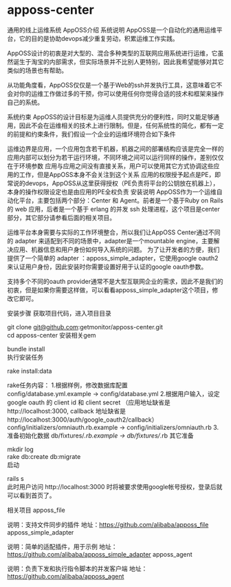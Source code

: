 # apposs-center
通用的线上运维系统
AppOSS介绍
系统说明
AppOSS是一个自动化的通用运维平台，它的目的是协助devops减少重复劳动，积累运维工作实践。

AppOSS设计的初衷是对大型的、混合多种类型的互联网应用系统进行运维，它虽然诞生于淘宝的内部需求，但实际场景并不比别人更特别，因此我希望能够对其它类似的场景也有帮助。

从功能角度看，AppOSS仅仅是一个基于Web的ssh并发执行工具，这意味着它不会对你的运维工作做过多的干预，你可以使用任何你觉得合适的技术和框架来操作自己的系统。

系统约束
AppOSS的设计目标是为运维人员提供充分的便利性，同时又能足够通用，因此不会在运维相关的技术上进行限制。但是，任何系统性的简化，都有一定的前提和约束条件，我们假设一个企业的运维环境符合如下条件

运维边界是应用，一个应用包含若干机器，机器之间的部署结构应该是完全一样的
应用内部可以划分为若干运行环境，不同环境之间可以运行同样的操作，差别仅仅在于环境参数
应用与应用之间没有直接关系，用户可以使用其它方式协调这些应用的工作，但是AppOSS本身不会关注到这个关系
应用的权限授予起点是PE，即常说的devops，AppOSS从这里获得授权（PE负责将平台的公钥放在机器上），本身的操作权限设定也是由应用的PE全权负责
安装说明
AppOSS作为一个运维自动化平台，主要包括两个部分：Center 和 Agent。前者是一个基于Ruby on Rails的 web 应用，后者是一个基于 erlang 的并发 ssh 处理进程，这个项目是center部分，其它部分请参看后面的相关项目。

运维平台本身需要与实际的工作环境整合，所以我们让AppOSS Center通过不同的 adapter 来适配到不同的场景中，adapter是一个mountable engine，主要解决应用、机器信息和用户身份如何导入系统的问题。
为了让开发者的方便，我们提供了一个简单的 adapter ：apposs_simple_adapter，它使用google oauth2来认证用户身份，因此安装时你需要设置好用于认证的google oauth参数。

支持多个不同的oauth provider通常不是大型互联网企业的需求，因此不是我们的初衷，但是如果你需要这样做，可以看看apposs_simple_adapter这个项目，修改它即可。

安装步骤
获取项目代码，进入项目目录

git clone git@github.com:getmonitor/apposs-center.git   
cd apposs-center
安装相关gem

bundle install  
执行安装任务

rake install:data

rake任务内容：
  1.根据样例，修改数据库配置  
    config/database.yml.example -> config/database.yml
  2.根据用户输入，设定 google oauth 的 client id 和 client secret
  （应用地址缺省是 http://localhost:3000, callback 地址缺省是 http://localhost:3000/auth/google_oauth2/callback）   
    config/initializers/omniauth.rb.example -> config/initializers/omniauth.rb
  3.准备初始化数据
    db/fixtures/*.rb.example -> db/fixtures/*.rb
其它准备

mkdir log  
rake db:create db:migrate   
启动

rails s  
此时用户访问 http://localhost:3000 时将被要求使用google帐号授权，登录后就可以看到首页了。

相关项目
apposs_file

说明：支持文件同步的插件
地址：https://github.com/alibaba/apposs_file
apposs_simple_adapter

说明：简单的适配插件，用于示例
地址：https://github.com/alibaba/apposs_simple_adapter
apposs_agent

说明：负责下发和执行指令脚本的并发客户端
地址：https://github.com/alibaba/apposs_agent
